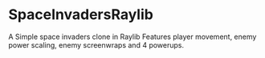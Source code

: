 # SpaceInvadersRaylib
A Simple space invaders clone in Raylib
Features player movement, enemy power scaling, enemy screenwraps and 4 powerups.
